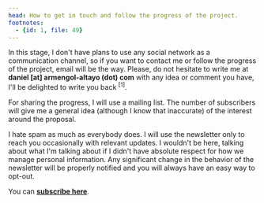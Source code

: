 ```yaml
---
head: How to get in touch and follow the progress of the project.
footnotes:
  - {id: 1, file: 49}
---
```


In this stage, I don't have plans to use any social network as a communication channel, so if you want to contact me or follow the progress of the project, email will be the way. Please, do not hesitate to write me at **daniel [at] armengol-altayo (dot) com** with any idea or comment you have, I'll be delighted to write you back <sup>[1]</sup>.

For sharing the progress, I will use a mailing list. The number of subscribers will give me a general idea (although I know that inaccurate) of the interest around the proposal.

I hate spam as much as everybody does. I will use the newsletter only to reach you occasionally with relevant updates. I wouldn't be here, talking about what I'm talking about if I didn't have absolute respect for how we manage personal information. Any significant change in the behavior of the newsletter will be properly notified and you will always have an easy way to opt-out.

You can **[subscribe here](https://newsletter.armengol-altayo.com/subscribe)**.